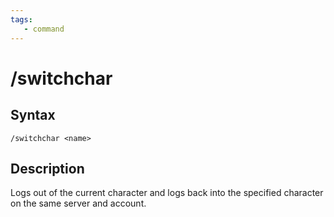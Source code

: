 ```yaml
---
tags:
   - command
---
```

# /switchchar

## Syntax
<!--cmd-syntax-start-->
```eqcommand
/switchchar <name>
```
<!--cmd-syntax-end-->

## Description
<!--cmd-desc-start-->
Logs out of the current character and logs back into the specified character on the same server and account.
<!--cmd-desc-end-->
